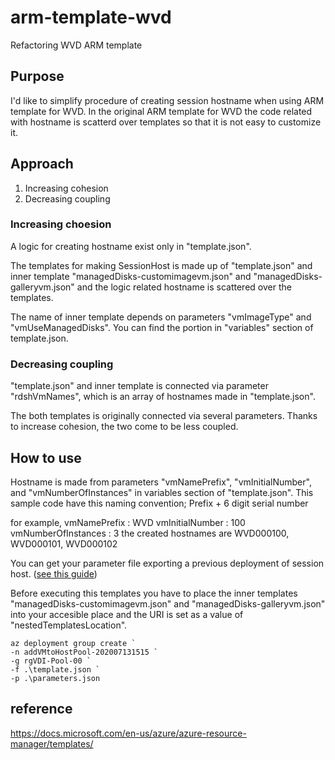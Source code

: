 # arm-template-wvd
Refactoring WVD ARM template

## Purpose
I'd like to simplify procedure of creating session hostname when using ARM template for WVD.
In the original ARM template for WVD the code related with hostname is scatterd over templates so that it is not easy to customize it.

## Approach
1. Increasing cohesion
1. Decreasing coupling

### Increasing choesion
A logic for creating hostname exist only in "template.json".

The templates for making SessionHost is made up of "template.json" and inner template "managedDisks-customimagevm.json" and "managedDisks-galleryvm.json"
and the logic related hostname is scattered over the templates.

The name of inner template depends on parameters "vmImageType" and "vmUseManagedDisks". 
You can find the portion in "variables" section of template.json.

### Decreasing coupling
"template.json" and inner template is connected via parameter "rdshVmNames", which is an array of hostnames made in "template.json".

The both templates is originally connected via several parameters. Thanks to increase cohesion, the two come to be less coupled.

## How to use
Hostname is made from parameters "vmNamePrefix", "vmInitialNumber", and "vmNumberOfInstances" in variables section of "template.json".
This sample code have this naming convention; Prefix + 6 digit serial number

for example, 
vmNamePrefix : WVD
vmInitialNumber : 100
vmNumberOfInstances : 3
the created hostnames are WVD000100, WVD000101, WVD000102

You can get your parameter file exporting a previous deployment of session host. ([see this guide](https://docs.microsoft.com/en-us/azure/azure-resource-manager/templates/export-template-portal))

Before executing this templates you have to place the inner templates "managedDisks-customimagevm.json" and "managedDisks-galleryvm.json" into your accesible place 
and the URI is set as a value of "nestedTemplatesLocation".

~~~
az deployment group create `
-n addVMtoHostPool-202007131515 `
-g rgVDI-Pool-00 `
-f .\template.json `
-p .\parameters.json
~~~

## reference
https://docs.microsoft.com/en-us/azure/azure-resource-manager/templates/
